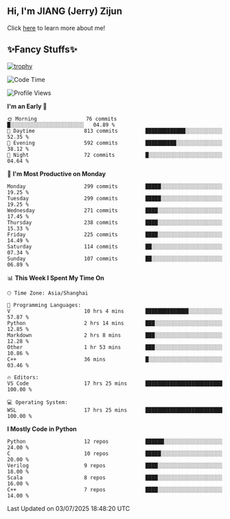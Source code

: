 ## Hi, I'm JIANG (Jerry) Zijun

Click [here](https://jzjerry.github.io/about/) to learn more about me!

## ✨Fancy Stuffs✨
[![trophy](https://github-profile-trophy.vercel.app/?username=jzjerry&theme=onedark)](https://github.com/ryo-ma/github-profile-trophy)
<!--START_SECTION:waka-->
![Code Time](http://img.shields.io/badge/Code%20Time-1%2C392%20hrs%2024%20mins-blue)

![Profile Views](http://img.shields.io/badge/Profile%20Views-0-blue)

**I'm an Early 🐤** 

```text
🌞 Morning                76 commits          █░░░░░░░░░░░░░░░░░░░░░░░░   04.89 % 
🌆 Daytime                813 commits         █████████████░░░░░░░░░░░░   52.35 % 
🌃 Evening                592 commits         ██████████░░░░░░░░░░░░░░░   38.12 % 
🌙 Night                  72 commits          █░░░░░░░░░░░░░░░░░░░░░░░░   04.64 % 
```
📅 **I'm Most Productive on Monday** 

```text
Monday                   299 commits         █████░░░░░░░░░░░░░░░░░░░░   19.25 % 
Tuesday                  299 commits         █████░░░░░░░░░░░░░░░░░░░░   19.25 % 
Wednesday                271 commits         ████░░░░░░░░░░░░░░░░░░░░░   17.45 % 
Thursday                 238 commits         ████░░░░░░░░░░░░░░░░░░░░░   15.33 % 
Friday                   225 commits         ████░░░░░░░░░░░░░░░░░░░░░   14.49 % 
Saturday                 114 commits         ██░░░░░░░░░░░░░░░░░░░░░░░   07.34 % 
Sunday                   107 commits         ██░░░░░░░░░░░░░░░░░░░░░░░   06.89 % 
```


📊 **This Week I Spent My Time On** 

```text
🕑︎ Time Zone: Asia/Shanghai

💬 Programming Languages: 
V                        10 hrs 4 mins       ██████████████░░░░░░░░░░░   57.87 % 
Python                   2 hrs 14 mins       ███░░░░░░░░░░░░░░░░░░░░░░   12.85 % 
Markdown                 2 hrs 8 mins        ███░░░░░░░░░░░░░░░░░░░░░░   12.28 % 
Other                    1 hr 53 mins        ███░░░░░░░░░░░░░░░░░░░░░░   10.86 % 
C++                      36 mins             █░░░░░░░░░░░░░░░░░░░░░░░░   03.46 % 

🔥 Editors: 
VS Code                  17 hrs 25 mins      █████████████████████████   100.00 % 

💻 Operating System: 
WSL                      17 hrs 25 mins      █████████████████████████   100.00 % 
```

**I Mostly Code in Python** 

```text
Python                   12 repos            ██████░░░░░░░░░░░░░░░░░░░   24.00 % 
C                        10 repos            █████░░░░░░░░░░░░░░░░░░░░   20.00 % 
Verilog                  9 repos             ████░░░░░░░░░░░░░░░░░░░░░   18.00 % 
Scala                    8 repos             ████░░░░░░░░░░░░░░░░░░░░░   16.00 % 
C++                      7 repos             ████░░░░░░░░░░░░░░░░░░░░░   14.00 % 
```




 Last Updated on 03/07/2025 18:48:20 UTC
<!--END_SECTION:waka-->
